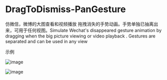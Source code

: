 # DragToDismiss-PanGesture
仿微信，微博的大图查看和视频播放 拖拽消失的手势动画。手势单独已抽离出来，可用于任何视图。Simulate Wechat's  disappeared gesture animation by dragging when the big picture viewing or video playback . Gestures are separated and can be used in any view


示例

![image](https://github.com/anonymity-du/DragToDismiss-PanGesture/blob/master/imageFolder/drag_01.gif)

![image](https://github.com/anonymity-du/DragToDismiss-PanGesture/blob/master/imageFolder/drag_02.gif)
